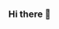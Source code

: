 ### Hi there 👋

<!--
**gkubwalo/gkubwalo** is a ✨ _special_ ✨ repository because its `README.md` (this file) appears on your GitHub profile.

Here are some ideas to get you started:

- 🔭 I’m currently working on investigations of cyber related crimes
- 🌱 I’m currently learning how to track online scammers
- 👯 I’m looking to collaborate with other law enforcement agencies
- 🤔 I’m looking for help with technical skills and tools
- 💬 Ask me about cyber related issues
- 📫 How to reach me: kubwalogladwel@gmail.com
- 😄 Pronouns: he
- ⚡ Fun fact: epl and local football teams-->
